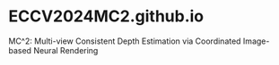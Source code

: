 # ECCV2024MC2.github.io
MC^2: Multi-view Consistent Depth Estimation via Coordinated Image-based Neural Rendering
